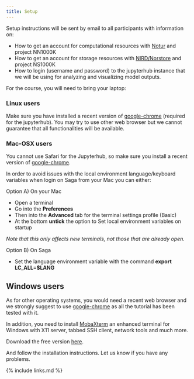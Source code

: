 ```yaml
---
title: Setup
---
```


Setup instructions will be sent by email to all participants with information on:

- How to get an account for computational resources with [Notur](https://www.metacenter.no/user/application/form/notur/) and project NN1000K
- How to get an account for storage resources with [NIRD/Norstore](https://www.metacenter.no/user/application/form/norstore/) and project NS1000K
- How to login (username and password) to the jupyterhub instance that we will be using for analyzing and visualizing model outputs.


For the course, you will need to bring your laptop:

### Linux users

Make sure you have installed a recent version of [google-chrome](https://www.google.com/chrome/) (required for the jupyterhub).
You may try to use other web browser but we cannot guarantee that all functionalities will be available.

### Mac-OSX users

You cannot use Safari for the Jupyterhub, so make sure you install a recent version of [google-chrome](https://www.google.com/chrome/).

In order to avoid issues with the local environment language/keyboard variables when login on Saga from your Mac you can either:

  Option A)
   On your Mac
   - Open a terminal
   - Go into the **Preferences**
   - Then into the **Advanced** tab for the terminal settings profile (Basic)
   - At the bottom **untick** the option to Set local environment variables on startup
   
   *Note that this only affects new terminals, not those that are already open.*

  Option B)
   On Saga
   - Set the language environment variable with the command **export LC_ALL=$LANG**

## Windows users

As for other operating systems, you would need a recent web browser and we strongly suggest to use [google-chrome](https://www.google.com/chrome) as all the tutorial has been tested with it.

In addition, you need to install [MobaXterm](https://mobaxterm.mobatek.net/) an enhanced terminal for Windows with X11 server, tabbed SSH client, network tools and much more.

Download the free version [here](https://mobaxterm.mobatek.net/download.html).

And follow the installation instructions. Let us know if you have any problems.

{% include links.md %}
